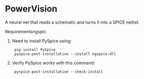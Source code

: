 # PowerVision

A neural net that reads a schematic and turns it into a SPICE netlist.

Requirementsngspic:

1. Need to install PySpice using:

        pip install PySpice
        pyspice-post-installation --install-ngspice-dll

2. Verify PySpice works with this command:

        pyspice-post-installation --check-install
